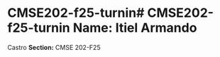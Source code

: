 # CMSE202-f25-turnin# CMSE202-f25-turnin **Name:** Itiel Armando 
Castro **Section:** CMSE 202-F25

